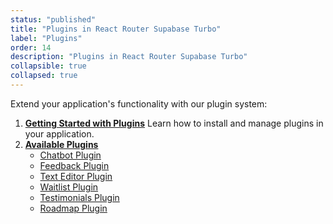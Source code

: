 ```yaml
---
status: "published"
title: "Plugins in React Router Supabase Turbo"
label: "Plugins"
order: 14
description: "Plugins in React Router Supabase Turbo"
collapsible: true
collapsed: true
---
```


Extend your application's functionality with our plugin system:

1. [**Getting Started with Plugins**](/docs/next-supabase-turbo/installing-plugins)
   Learn how to install and manage plugins in your application.
2. [**Available Plugins**](/docs/next-supabase-turbo/plugins)
   - [Chatbot Plugin](/docs/next-supabase-turbo/chatbot-plugin)
   - [Feedback Plugin](/docs/next-supabase-turbo/feedback-plugin)
   - [Text Editor Plugin](/docs/next-supabase-turbo/text-editor-plugin)
   - [Waitlist Plugin](/docs/next-supabase-turbo/waitlist-plugin)
   - [Testimonials Plugin](/docs/next-supabase-turbo/testimonials-plugin)
   - [Roadmap Plugin](/docs/next-supabase-turbo/roadmap-plugin)
